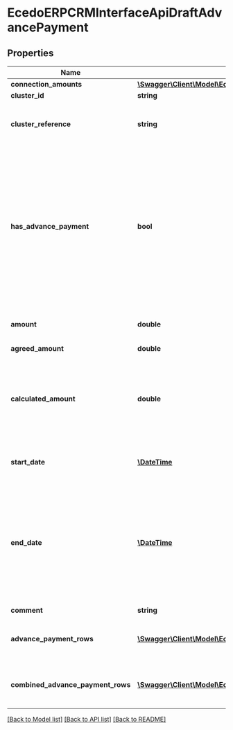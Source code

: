 # EcedoERPCRMInterfaceApiDraftAdvancePayment

## Properties
Name | Type | Description | Notes
------------ | ------------- | ------------- | -------------
**connection_amounts** | [**\Swagger\Client\Model\EcedoERPCRMInterfaceApiDraftAdvancePaymentPerConnection[]**](EcedoERPCRMInterfaceApiDraftAdvancePaymentPerConnection.md) |  | [optional] 
**cluster_id** | **string** |  | [optional] 
**cluster_reference** | **string** | De technische referentie van het cluster waarvoor het voorschot is aangemaakt | [optional] 
**has_advance_payment** | **bool** | Wanneer een cluster geen voorschot moet ontvangen, wordt een nee-voorschot aangemaakt, waardoor er dus een AdvancePayment-object dat aangeeft dat er geen voorschot verstuurd moet worden. Als deze variabele de waarde false heeft is er geen voorschot. | [optional] 
**amount** | **double** | Het totale voorschotbedrag in euro&#39;s, inclusief btw | [optional] 
**agreed_amount** | **double** |  | [optional] 
**calculated_amount** | **double** | Het berekende voorschotbedrag in euro&#39;s inclusief btw. Dit kan afwijken van het Amount als het voorschot met een AgreedAmount of TargetAmount is berekend | [optional] 
**start_date** | [**\DateTime**](\DateTime.md) | Eerste dag van de maand vanaf wanneer het voorschot geldig is | [optional] 
**end_date** | [**\DateTime**](\DateTime.md) | Optionele eerste dag van de maand tot wanneer het voorschot geldig is (als het voorschot tot en met februari 2021 geldig is, zal dit veld de waarde \&quot;2021-03-01T00:00:00\&quot; bevatten. Als het voorschot geen einddatum heeft zal dit veld null zijn. | [optional] 
**comment** | **string** |  | [optional] 
**advance_payment_rows** | [**\Swagger\Client\Model\EcedoERPCRMInterfaceApiAdvancePaymentRow[]**](EcedoERPCRMInterfaceApiAdvancePaymentRow.md) | Niet samengevoegde voorschotregels (zie uitleg over doCombineRows) | [optional] 
**combined_advance_payment_rows** | [**\Swagger\Client\Model\EcedoERPCRMInterfaceApiAdvancePaymentRow[]**](EcedoERPCRMInterfaceApiAdvancePaymentRow.md) | Wel samengevoegde voorschotregels (zie uitleg over doCombineRows) | [optional] 

[[Back to Model list]](../README.md#documentation-for-models) [[Back to API list]](../README.md#documentation-for-api-endpoints) [[Back to README]](../README.md)


